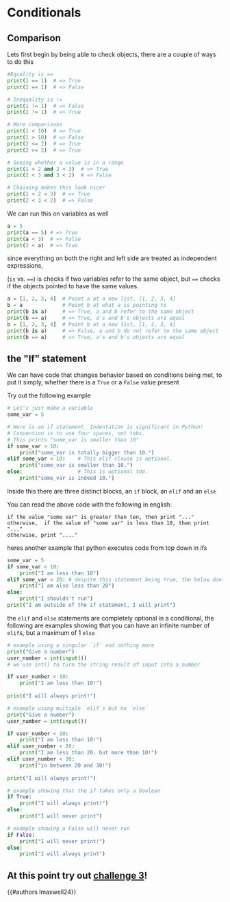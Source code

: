 # Conditionals

## Comparison

Lets first begin by being able to check objects, there are a couple of ways to do this

```py
#Equality is ==
print(1 == 1)  # => True
print(2 == 1)  # => False
```

```py
# Inequality is !=
print(1 != 1)  # => False
print(2 != 1)  # => True
```

```py
# More comparisons
print(1 < 10)  # => True
print(1 > 10)  # => False
print(2 <= 2)  # => True
print(2 >= 2)  # => True
```

```py
# Seeing whether a value is in a range
print(1 < 2 and 2 < 3)  # => True
print(2 < 3 and 3 < 2)  # => False
```

```py
# Chaining makes this look nicer
print(1 < 2 < 3)  # => True
print(2 < 3 < 2)  # => False
```

We can run this on variables as well

```py
a = 5
print(a == 5) # => True
print(a < 3)  # => False
print(2 < a)  # => True
```

since everything on both the right and left side are treated as independent expressions, 

 (`is` vs. `==`) is checks if two variables refer to the same object, but `==` checks
if the objects pointed to have the same values.

```py
a = [1, 2, 3, 4]  # Point a at a new list, [1, 2, 3, 4]
b = a             # Point b at what a is pointing to
print(b is a)     # => True, a and b refer to the same object
print(b == a)     # => True, a's and b's objects are equal
b = [1, 2, 3, 4]  # Point b at a new list, [1, 2, 3, 4]
print(b is a)     # => False, a and b do not refer to the same object
print(b == a)     # => True, a's and b's objects are equal
```

## the "If" statement

We can have code that changes behavior based on conditions being met, to put it simply, whether there is a `True` or a `False` value present

Try out the following example
```py
# Let's just make a variable
some_var = 5

# Here is an if statement. Indentation is significant in Python!
# Convention is to use four spaces, not tabs.
# This prints "some_var is smaller than 10"
if some_var > 10:
    print("some_var is totally bigger than 10.")
elif some_var < 10:    # This elif clause is optional.
    print("some_var is smaller than 10.")
else:                  # This is optional too.
    print("some_var is indeed 10.")
```

Inside this there are three distinct blocks, an `if` block, an `elif` and an `else`

You can read the above code with the following in english:
```py,norepl
if the value "some var" is greater than ten, then print "..."
otherwise,  if the value of "some var" is less than 10, then print "..."
otherwise, print "...."
```

heres another example that python executes code from top down in ifs
```py
some_var = 5
if some_var < 10:
	print("I am less than 10")
elif some_var < 20: # despite this statement being true, the below does not run
	print("I am also less than 20")
else:
	print("I shouldn't run")
print("I am outside of the if statement, I will print")
```

the `elif` and `else` statements are completely optional in a conditional, the following are examples showing that you can have an infinite number of `elif`s, but a maximum of 1 `else` 
```py
# example using a singular `if` and nothing more
print("Give a number")
user_number = int(input()) 
# we use int() to turn the string result of input into a number

if user_number < 10:
	print("I am less than 10!")
	
print("I will always print!")
```

```py
# example using multiple `elif`s but no `else`
print("Give a number")
user_number = int(input()) 

if user_number < 10:
	print("I am less than 10!")
elif user_number < 20:
	print("I am less than 20, but more than 10!")
elif user_number < 30:
	print("in between 20 and 30!")
	
print("I will always print!")
```

```py
# example showing that the if takes only a boolean
if True:
	print("I will always print!")
else:
	print("I will never print")
```

```py
# example showing a False will never run
if False:
	print("I will never print!")
else:
	print("I will always print")
```

## At this point try out [challenge 3](./challenges/3.md)!


{{#authors lmaxwell24}}